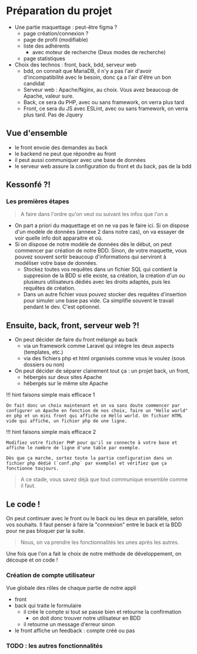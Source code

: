 # Préparation du projet

- Une partie maquettage : peut-être figma ?
  - page création/connexion ?
  - page de profil (modifiable)
  - liste des adhérents
    - avec moteur de recherche (Deux modes de recherche)
  - page statistiques
- Choix des technos : front, back, bdd, serveur web
  - bdd, on connait que MariaDB, il n'y a pas l'air d'avoir d'incompatibilité avec le besoin, donc ça a l'air d'être un bon candidat
  - Serveur web : Apache/Nginx, au choix. Vous avez beaucoup de Apache, valeur sure.
  - Back, ce sera du PHP, avec ou sans framework, on verra plus tard
  - Front, ce sera du JS avec ESLint, avec ou sans framework, on verra plus tard. Pas de Jquery


## Vue d'ensemble

- le front envoie des demandes au back
- le backend ne peut que répondre au front
- il peut aussi communiquer avec une base de données
- le serveur web assure la configuration du front et du back, pas de la bdd

## Kessonfé ?!

### Les premières étapes

> A faire dans l'ordre qu'on veut ou suivant les infos que l'on a

- On part a priori du maquettage et on ne va pas le faire ici. Si on dispose d'un modèle de données (annexe 2 dans notre cas), on va essayer de voir quelle info doit apparaitre et où.
- Si on dispose de notre modèle de données dès le début, on peut commencer par création de notre BDD. Sinon, de votre maquette, vous pouvez souvent sortir beaucoup d'informations qui serviront à modéliser votre base de données. 
  - Stockez toutes vos requêtes dans un fichier SQL qui contient la suppresion de la BDD si elle existe, sa création, la création d'un ou plusieurs utilisateurs dédiés avec les droits adaptés, puis les requêtes de création.
  - Dans un autre fichier vous pouvez stocker des requêtes d'insertion pour simuler une base pas vide. Ca simplifie souvent le travail pendant le dev. C'est optionnel.

## Ensuite, back, front, serveur web ?!

- On peut décider de faire du front mélangé au back 
  - via un framework comme Laravel qui intègre les deux aspects (templates, etc.)
  - via des fichiers php et html organisés comme vous le voulez (sous dossiers ou non)
- On peut décider de séparer clairement tout ça : un projet back, un front, 
  - hébergés sur deux sites Apache
  - hébergés sur le même site Apache

!!! hint faisons simple mais efficace 1

    On fait donc un choix maintenant et on va sans doute commencer par configurer un Apache en fonction de nos choix, faire un "Hello world" en php et un mini front qui affiche ce Hello world. Un fichier HTML vide qui affiche, un fichier php de une ligne.

!!! hint faisons simple mais efficace 2

    Modifiez votre fichier PHP pour qu'il se connecte à votre base et affiche le nombre de ligne d'une table par exemple. 

    Dès que ça marche, sortez toute la partie configuration dans un fichier php dédié (`conf.php` par exemple) et vérifiez que ça fonctionne toujours.

> A ce stade, vous savez déjà que tout communique ensemble comme il faut.


## Le code !

On peut continuer avec le front ou le back ou les deux en parallèle, selon vos souhaits.
Il faut penser à faire la "connexion" entre le back et la BDD pour ne pas bloquer par la suite.

> Nous, on va prendre les fonctionnalités les unes après les autres. 

Une fois que l'on a fait le choix de notre méthode de développement, on découpe et on code !


### Création de compte utilisateur

Vue globale des rôles de chaque partie de notre appli

- front
- back qui traite le formulaire 
  - il crée le compte si tout se passe bien et retourne la confirmation
    - on doit donc trouver notre utilisateur en BDD
  - il retourne un message d'erreur sinon
- le front affiche un feedback : compte créé ou pas


### TODO : les autres fonctionnalités